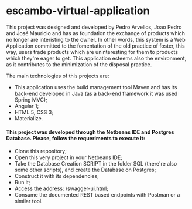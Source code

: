 # escambo-virtual-application

This project was designed and developed by Pedro Arvellos, Joao Pedro and José Mauricio and has as foundation the exchange of products which no longer are interisting to the owner. In other words, this system is a Web Application committed to the fomentation of the old practice of foster, this way, users trade products which are uninteresting for them to products which they're eager to get. This application esteems also the environment, as it contributes to the minimization of the disposal practice.  

The main technologies of this projects are: 

- This application uses the build management tool Maven and has its back-end developed in Java (as a back-end framework it was used Spring MVC);
- Angular 1; 
- HTML 5, CSS 3;
- Materialize.

#### This project was developed through the Netbeans IDE and Postgres Database. Please, follow the requeriments to execute it:

- Clone this repository;
- Open this very project in your Netbeans IDE;
- Take the Database Creation SCRIPT in the folder SQL (there're also some other scripts), and create the Database on Postgres;
- Construct it with its dependencies;
- Run it;
- Access the address: <context>/swagger-ui.html;
- Consume the documented REST based endpoints with Postman or a similar tool. 
